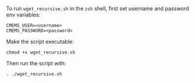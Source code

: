 To run `wget_recursive.sh` in the `zsh` shell, first set username and password env variables:

```
CMEMS_USER=<username>
CMEMS_PASSWORD=<password>
```

Make the script executable:

```
chmod +x wget_recursive.sh
```

Then run the script with:

```
. ./wget_recursive.sh
```
